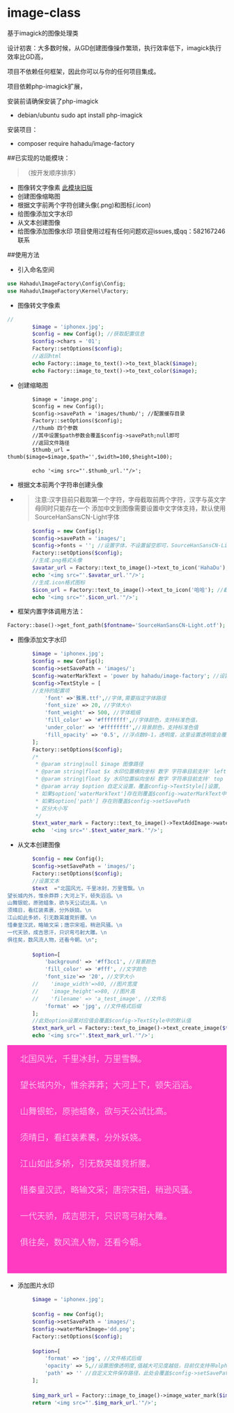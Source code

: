 # image-class
基于imagick的图像处理类

设计初衷：大多数时候，从GD创建图像操作繁琐，执行效率低下，imagick执行效率比GD高，

项目不依赖任何框架，因此你可以与你的任何项目集成。

项目依赖php-imagick扩展，

安装前请确保安装了php-imagick
- debian/ubuntu sudo apt install php-imagick

安装项目：
- composer require hahadu/image-factory

##已实现的功能模块：
>（按开发顺序排序）
* 图像转文字像素 [此模块旧版](https://github.com/hahadu/image-to-text)
* 创建图像缩略图
* 根据文字前两个字符创建头像(.png)和图标(.icon)
* 给图像添加文字水印
* 从文本创建图像
* 给图像添加图像水印
项目使用过程有任何问题欢迎issues,或qq：582167246联系



##使用方法
* 引入命名空间
```php
use Hahadu\ImageFactory\Config\Config;
use Hahadu\ImageFactory\Kernel\Factory;

```
* 图像转文字像素

```php
//
        $image = 'iphonex.jpg';
        $config = new Config(); //获取配置信息
        $config->chars = '01';
        Factory::setOptions($config);
        //返回html
        echo Factory::image_to_text()->to_text_black($image);
        echo Factory::image_to_text()->to_text_color($image);

```
* 创建缩略图
```
        $image = 'image.png';
        $config = new Config();
        $config->savePath = 'images/thumb/'; //配置缓存目录
        Factory::setOptions($config);
        //thumb 四个参数 
        //其中设置$path参数会覆盖$config->savePath;null即可
        //返回文件路径
        $thumb_url = thumb($image=$image,$path='',$width=100,$height=100);

        echo '<img src="'.$thumb_url.'"/>';

```
* 根据文本前两个字符串创建头像
- > 注意:汉字目前只截取第一个字符，字母截取前两个字符，汉字与英文字母同时只能存在一个
  > 添加中文到图像需要设置中文字体支持，默认使用SourceHanSansCN-Light字体
```php
        $config = new Config();
        $config->savePath = 'images/';
        $config->fonts = ''; //设置字体，不设置留空即可，SourceHanSansCN-Light
        Factory::setOptions($config);
        //生成.png格式头像
        $avatar_url = Factory::text_to_image()->text_to_icon('HahaDu'); //截取：Ha
        echo '<img src="'.$avatar_url.'"/>';
        //生成.icon格式图标
        $icon_url = Factory::text_to_image()->text_to_icon('哈哈'); //截取：哈
        echo '<img src="'.$icon_url.'"/>';
```
* 框架内置字体调用方法：
```php
Factory::base()->get_font_path($fontname='SourceHanSansCN-Light.otf');
```
* 图像添加文字水印
```php
        $image = 'iphonex.jpg';
        $config = new Config();
        $config->setSavePath = 'images/';
        $config->waterMarkText = 'power by hahadu/image-factory'; //设置水印文字，支持\n换行符
        $config->TextStyle = [
        //支持的配置项
            'font' =>'雅黑.ttf',//字体,需要指定字体路径
            'font_size' => 20, //字体大小
            'font_weight' => 500, //字体粗细
            'fill_color' => '#ffffffff',//字体颜色，支持标准色值，
            'under_color' => '#ffffffff',//背景颜色，支持标准色值
            'fill_opacity' => '0.5', //浮点数0-1，透明度，这里设置透明度会覆盖fill_color中的透明度
        ];
        Factory::setOptions($config);
        /*
         * @param string|null $image 图像路径
         * @param string|float $x 水印位置横向坐标 数字 字符串目前支持' left '、' right '、' center '
         * @param string|float $y 水印位置纵向坐标 数字 字符串目前支持' top '、' down '、' center '
         * @param array $option 自定义设置，覆盖config->TextStyle[]设置,
         * 如果$option['waterMarkText']存在则覆盖$config->waterMarkText中设置的默认值
         * 如果$option['path'] 存在则覆盖$config->setSavePath
         * 区分大小写
         */
        $text_water_mark = Factory::text_to_image()->TextAddImage->water_mark($image,$x='right',$y='down',$option=[]);
        echo  '<img src="'.$text_water_mark.'"/>';

```
* 从文本创建图像
```php
        $config = new Config();
        $config->setSavePath = 'images/';
        Factory::setOptions($config);
        //设置文本
        $text  ="北国风光，千里冰封，万里雪飘。\n
望长城内外，惟余莽莽；大河上下，顿失滔滔。\n
山舞银蛇，原驰蜡象，欲与天公试比高。\n
须晴日，看红装素裹，分外妖娆。\n
江山如此多娇，引无数英雄竞折腰。\n
惜秦皇汉武，略输文采；唐宗宋祖，稍逊风骚。\n
一代天骄，成吉思汗，只识弯弓射大雕。\n
俱往矣，数风流人物，还看今朝。\n";

        $option=[
            'background' => '#ff3cc1', //背景颜色
            'fill_color' => '#fff', //文字颜色
            'font_size'=> '20', //文字大小
        //    'image_width'=>80, //图片宽度
        //    'image_height'=>80, //图片高
        //    'filename' => 'a_test_image', //文件名
            'format' => 'jpg', //文件格式后缀
        ];
        //此处option设置对应值会覆盖$config->TextStyle中的默认值
        $text_mark_url = Factory::text_to_image()->text_create_image($text,$option);
        echo '<img src="'.$text_mark_url.'"/>';

```
![demo](./demo/text_create_image.jpg)

* 添加图片水印
```php
        $image = 'iphonex.jpg';

        $config = new Config();
        $config->setSavePath = 'images/';
        $config->waterMarkImage='dd.png';
        Factory::setOptions($config);

        $option=[
            'format' => 'jpg', //文件格式后缀
            'opacity' => 5,//设置图像透明度,值越大可见度越低，目前仅支持带alpha通道的图片
            'path' => '' //自定义文件保存路径，此处会覆盖$config->setSavePath
        ];

        $img_mark_url = Factory::image_to_image()->image_water_mark($image,$x='right',$y='down',$path=null,$option);
        return '<img src="'.$img_mark_url.'"/>';

```